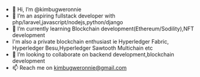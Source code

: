 - 👋 Hi, I’m @kimbugweronnie
- 👀 I’m an aspiring  fullstack  developer with  php/laravel,javascript/nodejs,python/django
- 🌱 I’m currently learning Blockchain development(Ethereum/Sodility),NFT development
- I'm also a private blockchain enthusiast ie Hyperledger Fabric, Hyperledger Besu,Hyperledger Sawtooth Multichain etc
- 💞️ I’m looking to collaborate on backend development,blockchain development
- 📫 Reach me on kimbugweronnie@gmail.com

<!---
kimbugweronnie/kimbugweronnie is a ✨ special ✨ repository because its `README.md` (this file) appears on your GitHub profile.
You can click the Preview link to take a look at your changes.
--->
